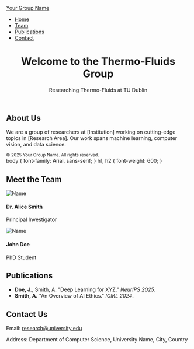 
<!DOCTYPE html>
<html lang="en">
<head>
  <meta charset="UTF-8" />
  <meta name="viewport" content="width=device-width, initial-scale=1.0"/>
  <title>Your Research Group</title>
  <link href="style.css" rel="stylesheet"/>
  <link href="https://cdn.jsdelivr.net/npm/bootstrap@5.3.0/dist/css/bootstrap.min.css" rel="stylesheet">
</head>
<body>
  <nav class="navbar navbar-expand-lg navbar-light bg-light">
    <div class="container">
      <a class="navbar-brand" href="#">Your Group Name</a>
      <div>
        <ul class="navbar-nav">
          <li class="nav-item"><a class="nav-link" href="index.html">Home</a></li>
          <li class="nav-item"><a class="nav-link" href="team.html">Team</a></li>
          <li class="nav-item"><a class="nav-link" href="publications.html">Publications</a></li>
          <li class="nav-item"><a class="nav-link" href="contact.html">Contact</a></li>
        </ul>
      </div>
    </div>
  </nav>

  <header class="bg-primary text-white text-center py-5">
    <div class="container">
      <h1>Welcome to the Thermo-Fluids Group</h1>
      <p class="lead">Researching Thermo-Fluids at TU Dublin</p>
    </div>
  </header>

  <section class="container my-5">
    <h2>About Us</h2>
    <p>We are a group of researchers at [Institution] working on cutting-edge topics in [Research Area]. Our work spans machine learning, computer vision, and data science.</p>
  </section>

  <footer class="bg-light py-3 text-center">
    <small>&copy; 2025 Your Group Name. All rights reserved.</small>
  </footer>
</body>
</html>
body {
  font-family: Arial, sans-serif;
}
h1, h2 {
  font-weight: 600;
}
<!DOCTYPE html>
<html lang="en">
<head>
  <meta charset="UTF-8" />
  <meta name="viewport" content="width=device-width, initial-scale=1.0"/>
  <title>Our Team</title>
  <link href="style.css" rel="stylesheet"/>
  <link href="https://cdn.jsdelivr.net/npm/bootstrap@5.3.0/dist/css/bootstrap.min.css" rel="stylesheet">
</head>
<body>
  <div class="container my-5">
    <h2>Meet the Team</h2>
    <div class="row">
      <div class="col-md-4">
        <img src="assets/images/Photo_MRH.jpg" class="img-fluid rounded-circle" alt="Name">
        <h4>Dr. Alice Smith</h4>
        <p>Principal Investigator</p>
      </div>
      <div class="col-md-4">
        <img src="assets/images/Photo_MRH.jpg" class="img-fluid rounded-circle" alt="Name">
        <h4>John Doe</h4>
        <p>PhD Student</p>
      </div>
      <!-- Add more members as needed -->
    </div>
  </div>
</body>
</html>
<!DOCTYPE html>
<html lang="en">
<head>
  <meta charset="UTF-8" />
  <meta name="viewport" content="width=device-width, initial-scale=1.0"/>
  <title>Publications</title>
  <link href="style.css" rel="stylesheet"/>
  <link href="https://cdn.jsdelivr.net/npm/bootstrap@5.3.0/dist/css/bootstrap.min.css" rel="stylesheet">
</head>
<body>
  <div class="container my-5">
    <h2>Publications</h2>
    <ul>
      <li><strong>Doe, J.</strong>, Smith, A. "Deep Learning for XYZ." <em>NeurIPS 2025</em>.</li>
      <li><strong>Smith, A.</strong> "An Overview of AI Ethics." <em>ICML 2024</em>.</li>
      <!-- Add more -->
    </ul>
  </div>
</body>
</html>
<!DOCTYPE html>
<html lang="en">
<head>
  <meta charset="UTF-8" />
  <meta name="viewport" content="width=device-width, initial-scale=1.0"/>
  <title>Contact</title>
  <link href="style.css" rel="stylesheet"/>
  <link href="https://cdn.jsdelivr.net/npm/bootstrap@5.3.0/dist/css/bootstrap.min.css" rel="stylesheet">
</head>
<body>
  <div class="container my-5">
    <h2>Contact Us</h2>
    <p>Email: <a href="mailto:research@university.edu">research@university.edu</a></p>
    <p>Address: Department of Computer Science, University Name, City, Country</p>
  </div>
</body>
</html>
